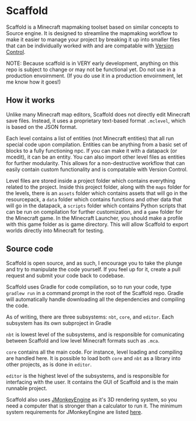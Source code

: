 # Scaffold
Scaffold is a Minecraft mapmaking toolset based on similar concepts to Source engine. It is designed to streamline the mapmaking workflow to make it easier to manage your project by breaking it up into smaller files that can be individually worked with and are compatable with [Version Control](https://git-scm.com/book/en/v2/Getting-Started-About-Version-Control).

NOTE: Because scaffold is in VERY early development, anything on this repo is subject to change or may not be functional yet. Do not use in a production envoirnment. (If you do use it in a production envoirnment, let me know how it goes!)

## How it works
Unlike many Minecraft map editors, Scaffold does not directly edit Minecraft save files. Instead, it uses a proprietary text-based format `.mclevel`, which is based on the JSON format. 

Each level contains a list of entities (not Minecraft entities) that all run special code upon compilation. Entities can be anything from a basic set of blocks to a fully functioning npc. If you can make it with a datapack (or mcedit), it can be an entity. You can also import other level files as entities for further modularity. This allows for a non-destructive workflow that can easily contain custom functionality and is compatable with Version Control.

Level files are stored inside a project folder which contains everything related to the project. Inside this project folder, along with the `maps` folder for the levels, there is an `assets` folder which contains assets that will go in the resourcepack, a `data` folder which contains functions and other data that will go in the datapack, a `scripts` folder which contains Python scripts that can be run on compilation for further customization, and a `game` folder for the Minecraft game. In the Minecraft Launcher, you should make a profile with this game folder as is game directory. This will allow Scaffold to export worlds directly into Minecraft for testing.

## Source code
Scaffold is open source, and as such, I encourage you to take the plunge and try to manipulate the code yourself. If you feel up for it, create a pull request and submit your code back to codebase.

Scaffold uses Gradle for code compilation, so to run your code, type `gradlew run` in a command prompt in the root of the Scaffold repo. Gradle will automatically handle downloading all the dependencies and compiling the code.

As of writing, there are three subsystems: `nbt`, `core`, and `editor`. Each subsystem has its own subproject in Gradle

`nbt` is lowest level of the subsystems, and is responsible for comunicating between Scaffold and low level Minecraft formats such as `.mca`.

`core` contains all the main code. For instance, level loading and compiling are handled here. It is possible to load both `core` and `nbt` as a library into other projects, as is done in `editor`.

`editor` is the highest level of the subsystems, and is responsible for interfacing with the user. It contains the GUI of Scaffold and is the main runnable project.

Scaffold also uses [JMonkeyEngine](http://jmonkeyengine.org/) as it's 3D rendering system, so you need a computer that is stronger than a calculator to run it. The minimum system requirements for JMonkeyEngine are listed [here](https://wiki.jmonkeyengine.org/jme3/requirements.html).
